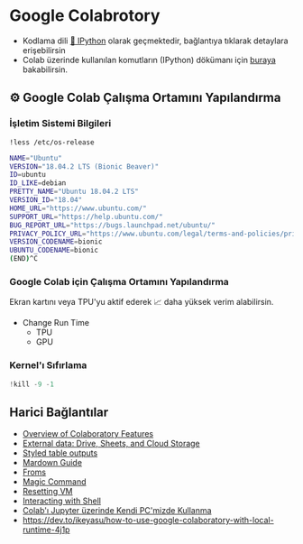 # Google Colabrotory 

- Kodlama dili [🐍 IPython](../Programlama%20Notlar%C4%B1%5CIPython) olarak geçmektedir, bağlantıya tıklarak detaylara erişebilirsin
- Colab üzerinde kullanılan komutların (IPython) dökümanı için [buraya](https://ipython.readthedocs.io/en/stable/index.html) bakabilirsin.

## ⚙ Google Colab Çalışma Ortamını Yapılandırma

### İşletim Sistemi Bilgileri

```ipynb
!less /etc/os-release
```

```sh
NAME="Ubuntu"
VERSION="18.04.2 LTS (Bionic Beaver)"
ID=ubuntu
ID_LIKE=debian
PRETTY_NAME="Ubuntu 18.04.2 LTS"
VERSION_ID="18.04"
HOME_URL="https://www.ubuntu.com/"
SUPPORT_URL="https://help.ubuntu.com/"
BUG_REPORT_URL="https://bugs.launchpad.net/ubuntu/"
PRIVACY_POLICY_URL="https://www.ubuntu.com/legal/terms-and-policies/privacy-policy"
VERSION_CODENAME=bionic
UBUNTU_CODENAME=bionic
(END)^C
```

### Google Colab için Çalışma Ortamını Yapılandırma

Ekran kartını veya TPU'yu aktif ederek 📈 daha yüksek verim alabilirsin.

- Change Run Time
  - TPU
  - GPU

### Kernel'ı Sıfırlama

```py
!kill -9 -1
```


## Harici Bağlantılar

- [Overview of Colaboratory Features](https://colab.research.google.com/notebooks/basic_features_overview.ipynb)
- [External data: Drive, Sheets, and Cloud Storage](https://colab.research.google.com/notebooks/io.ipynb)
- [Styled table outputs](https://colab.research.google.com/drive/1oXkzlM0lPbDC8saNRUnkGOjpKCTiDHvM)
- [Mardown Guide](https://colab.research.google.com/notebooks/markdown_guide.ipynb)
- [Froms](https://colab.research.google.com/notebooks/forms.ipynb)
- [Magic Command](https://ipython.readthedocs.io/en/stable/interactive/magics.html)
- [Resetting VM](https://stackoverflow.com/questions/49001921/how-to-restart-virtual-machine)
- [Interacting with Shell](http://mmcdan.github.io/posts/interacting-with-the-shell-via-jupyter-notebook/)
- [Colab'ı Jupyter üzerinde Kendi PC'mizde Kullanma](https://research.google.com/colaboratory/local-runtimes.html)
- <https://dev.to/ikeyasu/how-to-use-google-colaboratory-with-local-runtime-4j1p>
